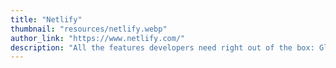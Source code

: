 ```yaml
---
title: "Netlify"
thumbnail: "resources/netlify.webp"
author_link: "https://www.netlify.com/"
description: "All the features developers need right out of the box: Global CDN, Continuous Deployment, one click HTTPS and more"
---
```

